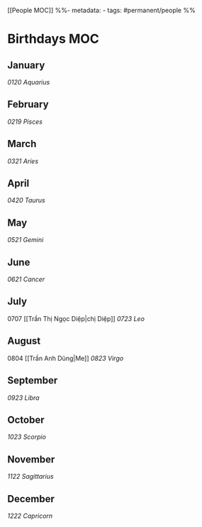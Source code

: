 [[People MOC]]
%%- metadata:
	- tags: #permanent/people %%
# Birthdays MOC

## January

_0120 Aquarius_

## February

_0219 Pisces_
## March

_0321 Aries_

## April

_0420 Taurus_
## May

_0521 Gemini_

## June

_0621 Cancer_
## July
0707 [[Trần Thị Ngọc Diệp|chị Diệp]]
_0723 Leo_

## August
0804 [[Trần Anh Dũng|Me]]
_0823 Virgo_

## September

_0923 Libra_
## October

_1023 Scorpio_

## November


_1122 Sagittarius_
## December

_1222 Capricorn_